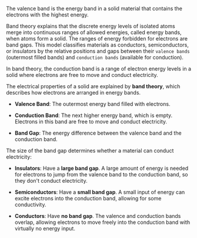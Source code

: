 The valence band is the energy band in a solid material that contains the electrons with the highest energy.

Band theory explains that the discrete energy levels of isolated atoms merge into continuous ranges of allowed energies, called energy bands, when atoms form a solid. The ranges of energy forbidden for electrons are band gaps. This model classifies materials as conductors, semiconductors, or insulators by the relative positions and gaps between their `valence bands` (outermost filled bands) and `conduction bands` (available for conduction).

In band theory, the conduction band is a range of electron energy levels in a solid where electrons are free to move and conduct electricity.

The electrical properties of a solid are explained by **band theory**, which describes how electrons are arranged in energy bands.

- **Valence Band**: The outermost energy band filled with electrons.
    
- **Conduction Band**: The next higher energy band, which is empty. Electrons in this band are free to move and conduct electricity.
    
- **Band Gap**: The energy difference between the valence band and the conduction band.
    

The size of the band gap determines whether a material can conduct electricity:

- **Insulators**: Have a **large band gap**. A large amount of energy is needed for electrons to jump from the valence band to the conduction band, so they don't conduct electricity.
    
- **Semiconductors**: Have a **small band gap**. A small input of energy can excite electrons into the conduction band, allowing for some conductivity.
    
- **Conductors**: Have **no band gap**. The valence and conduction bands overlap, allowing electrons to move freely into the conduction band with virtually no energy input.